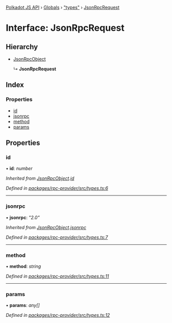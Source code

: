 [Polkadot JS API](../README.md) › [Globals](../globals.md) › ["types"](../modules/_types_.md) › [JsonRpcRequest](_types_.jsonrpcrequest.md)

# Interface: JsonRpcRequest

## Hierarchy

* [JsonRpcObject](_types_.jsonrpcobject.md)

  ↳ **JsonRpcRequest**

## Index

### Properties

* [id](_types_.jsonrpcrequest.md#id)
* [jsonrpc](_types_.jsonrpcrequest.md#jsonrpc)
* [method](_types_.jsonrpcrequest.md#method)
* [params](_types_.jsonrpcrequest.md#params)

## Properties

###  id

• **id**: *number*

*Inherited from [JsonRpcObject](_types_.jsonrpcobject.md).[id](_types_.jsonrpcobject.md#id)*

*Defined in [packages/rpc-provider/src/types.ts:6](https://github.com/polkadot-js/api/blob/4cb8462d50/packages/rpc-provider/src/types.ts#L6)*

___

###  jsonrpc

• **jsonrpc**: *"2.0"*

*Inherited from [JsonRpcObject](_types_.jsonrpcobject.md).[jsonrpc](_types_.jsonrpcobject.md#jsonrpc)*

*Defined in [packages/rpc-provider/src/types.ts:7](https://github.com/polkadot-js/api/blob/4cb8462d50/packages/rpc-provider/src/types.ts#L7)*

___

###  method

• **method**: *string*

*Defined in [packages/rpc-provider/src/types.ts:11](https://github.com/polkadot-js/api/blob/4cb8462d50/packages/rpc-provider/src/types.ts#L11)*

___

###  params

• **params**: *any[]*

*Defined in [packages/rpc-provider/src/types.ts:12](https://github.com/polkadot-js/api/blob/4cb8462d50/packages/rpc-provider/src/types.ts#L12)*
